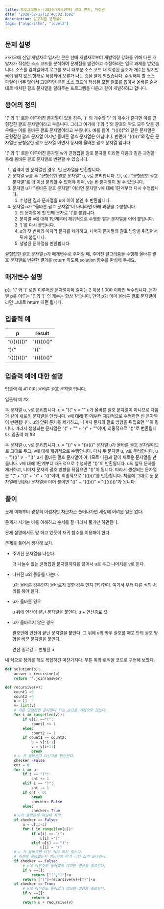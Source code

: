 ```yaml
---
title: 프로그래머스-[2020카카오공채] 괄호 변환, 파이썬
date: "2020-02-22T12:40:32.169Z"
description: 알고리즘 문제풀이
tags: ["algorithm", "level2"] 
---
```


## 문제 설명
카카오에 신입 개발자로 입사한 콘은 선배 개발자로부터 개발역량 강화를 위해 다른 개발자가 작성한 소스 코드를 분석하여 문제점을 발견하고 수정하라는 업무 과제를 받았습니다. 소스를 컴파일하여 로그를 보니 대부분 소스 코드 내 작성된 괄호가 개수는 맞지만 짝이 맞지 않은 형태로 작성되어 오류가 나는 것을 알게 되었습니다.
수정해야 할 소스 파일이 너무 많아서 고민하던 콘은 소스 코드에 작성된 모든 괄호를 뽑아서 올바른 순서대로 배치된 괄호 문자열을 알려주는 프로그램을 다음과 같이 개발하려고 합니다.

## 용어의 정의
'(' 와 ')' 로만 이루어진 문자열이 있을 경우, '(' 의 개수와 ')' 의 개수가 같다면 이를 균형잡힌 괄호 문자열이라고 부릅니다.
그리고 여기에 '('와 ')'의 괄호의 짝도 모두 맞을 경우에는 이를 올바른 괄호 문자열이라고 부릅니다.
예를 들어, "(()))("와 같은 문자열은 균형잡힌 괄호 문자열 이지만 올바른 괄호 문자열은 아닙니다.
반면에 "(())()"와 같은 문자열은 균형잡힌 괄호 문자열 이면서 동시에 올바른 괄호 문자열 입니다.

'(' 와 ')' 로만 이루어진 문자열 w가 균형잡힌 괄호 문자열 이라면 다음과 같은 과정을 통해 올바른 괄호 문자열로 변환할 수 있습니다.

1. 입력이 빈 문자열인 경우, 빈 문자열을 반환합니다. 
2. 문자열 w를 두 "균형잡힌 괄호 문자열" u, v로 분리합니다. 단, u는 "균형잡힌 괄호 문자열"로 더 이상 분리할 수 없어야 하며, v는 빈 문자열이 될 수 있습니다. 
3. 문자열 u가 "올바른 괄호 문자열" 이라면 문자열 v에 대해 1단계부터 다시 수행합니다. 
    1. 수행한 결과 문자열을 u에 이어 붙인 후 반환합니다. 
4. 문자열 u가 "올바른 괄호 문자열"이 아니라면 아래 과정을 수행합니다. 
    1. 빈 문자열에 첫 번째 문자로 '('를 붙입니다. 
    2. 문자열 v에 대해 1단계부터 재귀적으로 수행한 결과 문자열을 이어 붙입니다. 
    3. ')'를 다시 붙입니다. 
    4. u의 첫 번째와 마지막 문자를 제거하고, 나머지 문자열의 괄호 방향을 뒤집어서 뒤에 붙입니다. 
    5. 생성된 문자열을 반환합니다.

균형잡힌 괄호 문자열 p가 매개변수로 주어질 때, 주어진 알고리즘을 수행해 올바른 괄호 문자열로 변환한 결과를 return 하도록 solution 함수를 완성해 주세요.

## 매개변수 설명
p는 '(' 와 ')' 로만 이루어진 문자열이며 길이는 2 이상 1,000 이하인 짝수입니다.
문자열 p를 이루는 '(' 와 ')' 의 개수는 항상 같습니다.
만약 p가 이미 올바른 괄호 문자열이라면 그대로 return 하면 됩니다.


## 입출력 예
|p|	result|
|-|-|
"(()())()"|	"(()())()"
")("	|"()"
"()))((()"	|"()(())()"


## 입출력 예에 대한 설명
입출력 예 #1
이미 올바른 괄호 문자열 입니다.

입출력 예 #2

두 문자열 u, v로 분리합니다.
u = ")("
v = ""
u가 올바른 괄호 문자열이 아니므로 다음과 같이 새로운 문자열을 만듭니다.
v에 대해 1단계부터 재귀적으로 수행하면 빈 문자열이 반환됩니다.
u의 앞뒤 문자를 제거하고, 나머지 문자의 괄호 방향을 뒤집으면 ""이 됩니다.
따라서 생성되는 문자열은 "(" + "" + ")" + ""이며, 최종적으로 "()"로 변환됩니다.
입출력 예 #3

두 문자열 u, v로 분리합니다.
u = "()"
v = "))((()"
문자열 u가 올바른 괄호 문자열이므로 그대로 두고, v에 대해 재귀적으로 수행합니다.
다시 두 문자열 u, v로 분리합니다.
u = "))(("
v = "()"
u가 올바른 괄호 문자열이 아니므로 다음과 같이 새로운 문자열을 만듭니다.
v에 대해 1단계부터 재귀적으로 수행하면 "()"이 반환됩니다.
u의 앞뒤 문자를 제거하고, 나머지 문자의 괄호 방향을 뒤집으면 "()"이 됩니다.
따라서 생성되는 문자열은 "(" + "()" + ")" + "()"이며, 최종적으로 "(())()"를 반환합니다.
처음에 그대로 둔 문자열에 반환된 문자열을 이어 붙이면 "()" + "(())()" = "()(())()"가 됩니다.





## 풀이


문제 이해부터 굉장히 어렵지만 차근차근 풀어나가면 세상에 어려운 일은 없다. 

문제가 시키는 바를 이해하고 순서를 잘 따라서 풀기만 하면된다. 

문제 설명에서도 말 하고 있듯이 재귀 함수를 이용해야 한다.

문제를 풀어서 생각해 보자. 

- 주어진 문자열을 나눈다. 

    더 나눌수 없는 균형잡힌 문자열까지를 끊어서 u로 두고 나머지를 v로 둔다. 

- 나눠진 u의 종류를 나눈다.
    
    u가 올바른 경우인지 올바르지 못한 경우 인지 판단한다. 여기서 부터 다른 식의 처리를 해야 한다. 

- u가 올바른 경우
    
    u 뒤에 연산이 끝난 문자열을 붙인다. 
    u + 연산종료 값

- u가 올바르지 않은 경우 

    괄호안에 연산이 끝난 문자열을 붙인다. 
    그 뒤에 u의 좌우 괄호를 때고 안의 괄호 방향을 바꾼 문자열을 붙인다. 

    연산 종료값 + 변형된 u 

내 식으로 정의를 해도 복잡하긴 마찬가지다. 무튼 위의 로직을 코드로 구현해 보았다. 

```python
def solution(p):
    answer = recursive(p)
    return ''.join(answer)

def recursive(v):
    count1 =0
    count2 =0
    u = []
    v= list(v)
    # 처음 균형잡힌 문자열이 되는 순간을 기점으로 끊는다. 
    for i in range(len(v)):
        if v[i] =="(":
            count1 += 1
        else:
            count2 += 1
        if count1 == count2:
            u = v[:i+1]
            v = v[i+1:]
            break
    # u 가 올바른지 아닌지를 판단한다. 
    checker =False 
    cnt = 0
    for i in u:
        if i == "(":
            cnt += 1
        elif i == ")":
            cnt -= 1
        if cnt < 0:
            break
            checker= False
        else: 
            checker= True
    # u가 올바른게 아닐떄 처리 
    if checker == False:  
        u = u[1:-1]
        for i in range(len(u)):
            if u[i] == "(":
                u[i] =")"
            elif u[i] == ")":
                u[i] = "("
    # u 가 올바르면 아무 처리 하지 않는다.
    # 이전에 올바랐는지 아닌지에 따라 리턴 값이 달라진다.
    if checker == False:
        # v에 아무것도 들어있지 않으면 연산을 종료한다.
        if v ==[]:
            return ["(",")"]+u
        return ["("]+recursive(v)+[")"]+u
    if checker == True:
        # v에 아무것도 들어있지 않으면 연산을 종료한다.
        if v ==[]:
            return u
        return u + recursive(v)






```


